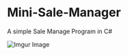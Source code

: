# Mini-Sale-Manager
A simple Sale Manage Program in C#



![Imgur Image](https://imgur.com/ZKz37KH.jpg)
